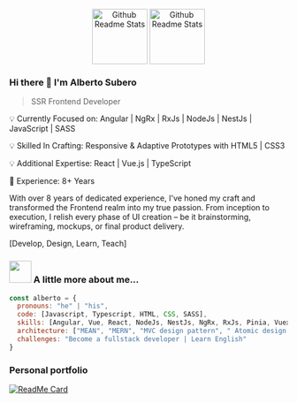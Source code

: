 <p align="center">
 <img width="100px" src="https://media4.giphy.com/media/XEDIHHp3i8bVoEdxd7/giphy.gif?cid=790b761198f26e82ae22beeaad94fc9ce04ae6e948ed721c&rid=giphy.gif&ct=s" align="center" alt="Github Readme Stats" />
  <img width="100px" src="https://i.giphy.com/media/ln7z2eWriiQAllfVcn/giphy.webp" align="center" alt="Github Readme Stats" />
</p>

### Hi there 👋 I'm Alberto Subero
> SSR Frontend Developer

<div>
  <p>
    💡 Currently Focused on: Angular | NgRx | RxJs | NodeJs | NestJs | JavaScript | SASS
  </p>
  <p>
    💡 Skilled In Crafting: Responsive & Adaptive Prototypes with HTML5 | CSS3
  </p>
  <p>
    💡 Additional Expertise: React | Vue.js | TypeScript
  </p>
  <p>    
    📅 Experience: 8+ Years
  </p>    
  <p>
    With over 8 years of dedicated experience, I've honed my craft and transformed the Frontend realm into my true passion. From inception to execution, I relish every phase of UI creation – be it brainstorming, wireframing, mockups, or final product delivery.
  </p>
  <p>
    [Develop, Design, Learn, Teach]
  </p>
</div>

### <img src="https://media3.giphy.com/media/FYsIKi5u5omAltxWiU/giphy.gif?cid=ecf05e47p9lc6a8l8d5qrn39xfpi78u0xghsjbdvrbn5a8ym&rid=giphy.gif&ct=s" width="40"> A little more about me...  

```javascript
const alberto = {
  pronouns: "he" | "his",
  code: [Javascript, Typescript, HTML, CSS, SASS],
  skills: [Angular, Vue, React, NodeJs, NestJs, NgRx, RxJs, Pinia, Vuex, Redux, Jest, Antdesign, Bootstrap, Bulma, Tailwind, Angular-Material, Styled-Components],
  architecture: ["MEAN", "MERN", "MVC design pattern", " Atomic design system pattern"],
  challenges: "Become a fullstack developer | Learn English"
}
```

### Personal portfolio

[![ReadMe Card](https://github-readme-stats.vercel.app/api/pin/?username=albertosubero&repo=angular-crypto-tracker&show_owner=true&theme=cobalt3)](https://github.com/albertosubero/angular-crypto-tracker)
